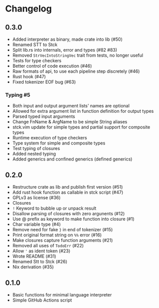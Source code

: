 # Changelog

## 0.3.0
* Added interpreter as binary, made crate into lib (#50)
* Renamed STT to Stck
* Split lib.rs into internals, error and types (#82 #83)
* Removed `StrVecIntoStringVec` trait from tests, no longer useful
* Tests for type checkers
* Better control of code execution (#46)
* Raw formats of api, to use each pipeline step discretely (#46)
* Rust hook (#47)
* Fixed tokenizer EOF bug (#63)

### Typing #5
* Both input and output argument lists' names are optional
* Allowed for extra argument list in function definition for output types
* Parsed typed input arguments
* Change FnName & ArgName to be simple String aliases
* stck.vim update for simple types and partial support for composite types
* Runtime execution of type checkers
* Type system for simple and composite types
* Test typing of closures
* Added nested typing
* Added generics and confined generics (defined generics)

## 0.2.0
* Restructure crate as lib and publish first version (#51)
* Add rust hook function as callable in stck script (#47)
* GPLv3 as license (#36)
* Closures
* `!` Keyword to bubble up or unpack result
* Disallow parsing of closures with zero argunents (#12)
* Use @ prefix as keyword to make function into closure (#1)
* Char variable type (#4)
* Remove need for fake `}` in end of tokenizer (#15)
* Print original format string on `%%` error (#16)
* Make closures capture function arguments (#21)
* Removed all uses of `TodoErr` (#22)
* Allow `'` as ident token (#23)
* Wrote README (#31)
* Renamed Stt to Stck (#26)
* Nix derivation (#35)

## 0.1.0
* Basic functions for minimal language interpreter
* Simple GitHub Actions script

